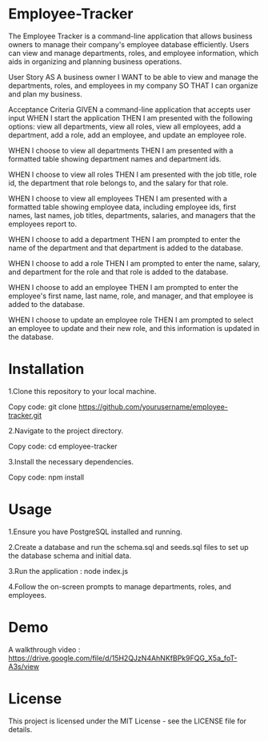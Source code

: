 # Employee-Tracker
The Employee Tracker is a command-line application that allows business owners to manage their company's employee database efficiently. Users can view and manage departments, roles, and employee information, which aids in organizing and planning business operations.

User Story
AS A business owner
I WANT to be able to view and manage the departments, roles, and employees in my company
SO THAT I can organize and plan my business.

Acceptance Criteria
GIVEN a command-line application that accepts user input
WHEN I start the application
THEN I am presented with the following options: view all departments, view all roles, view all employees, add a department, add a role, add an employee, and update an employee role.

WHEN I choose to view all departments
THEN I am presented with a formatted table showing department names and department ids.

WHEN I choose to view all roles
THEN I am presented with the job title, role id, the department that role belongs to, and the salary for that role.

WHEN I choose to view all employees
THEN I am presented with a formatted table showing employee data, including employee ids, first names, last names, job titles, departments, salaries, and managers that the employees report to.

WHEN I choose to add a department
THEN I am prompted to enter the name of the department and that department is added to the database.

WHEN I choose to add a role
THEN I am prompted to enter the name, salary, and department for the role and that role is added to the database.

WHEN I choose to add an employee
THEN I am prompted to enter the employee's first name, last name, role, and manager, and that employee is added to the database.

WHEN I choose to update an employee role
THEN I am prompted to select an employee to update and their new role, and this information is updated in the database.

# Installation

1.Clone this repository to your local machine.

Copy code: git clone https://github.com/yourusername/employee-tracker.git

2.Navigate to the project directory.

Copy code: cd employee-tracker

3.Install the necessary dependencies.

Copy code: npm install

# Usage

1.Ensure you have PostgreSQL installed and running.

2.Create a database and run the schema.sql and seeds.sql files to set up the database schema and initial data.

3.Run the application : node index.js

4.Follow the on-screen prompts to manage departments, roles, and employees.

# Demo
A walkthrough video : https://drive.google.com/file/d/15H2QJzN4AhNKfBPk9FQG_X5a_foT-A3s/view

# License
This project is licensed under the MIT License - see the LICENSE file for details.
